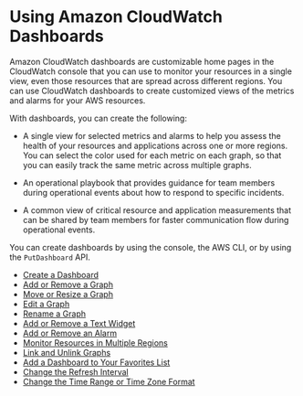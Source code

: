 # Using Amazon CloudWatch Dashboards<a name="CloudWatch_Dashboards"></a>

Amazon CloudWatch dashboards are customizable home pages in the CloudWatch console that you can use to monitor your resources in a single view, even those resources that are spread across different regions\. You can use CloudWatch dashboards to create customized views of the metrics and alarms for your AWS resources\.

With dashboards, you can create the following:

+ A single view for selected metrics and alarms to help you assess the health of your resources and applications across one or more regions\. You can select the color used for each metric on each graph, so that you can easily track the same metric across multiple graphs\.

+ An operational playbook that provides guidance for team members during operational events about how to respond to specific incidents\.

+ A common view of critical resource and application measurements that can be shared by team members for faster communication flow during operational events\.

You can create dashboards by using the console, the AWS CLI, or by using the `PutDashboard` API\.


+ [Create a Dashboard](create_dashboard.md)
+ [Add or Remove a Graph](add_remove_graph_dashboard.md)
+ [Move or Resize a Graph](move_resize_graph_dashboard.md)
+ [Edit a Graph](edit_graph_dashboard.md)
+ [Rename a Graph](rename_graph_dashboard.md)
+ [Add or Remove a Text Widget](add_remove_text_dashboard.md)
+ [Add or Remove an Alarm](add_remove_alarm_dashboard.md)
+ [Monitor Resources in Multiple Regions](cross_region_dashboard.md)
+ [Link and Unlink Graphs](link_unlink_graph_dashboard.md)
+ [Add a Dashboard to Your Favorites List](add-dashboard-to-favorites.md)
+ [Change the Refresh Interval](change_dashboard_refresh_interval.md)
+ [Change the Time Range or Time Zone Format](change_dashboard_time_format.md)